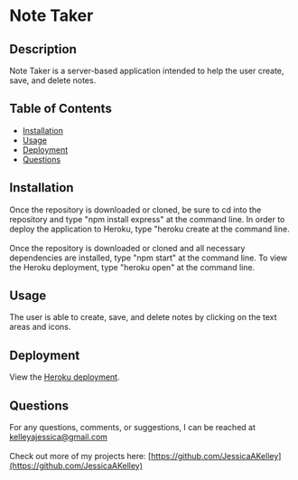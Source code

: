 # Note Taker

## Description
Note Taker is a server-based application intended to help the user create, save, and delete notes.

## Table of Contents
* [Installation](#installation)
* [Usage](#usage)
* [Deployment](#deployment)
* [Questions](#questions)

## Installation
Once the repository is downloaded or cloned, be sure to cd into the repository and type "npm install express" at the command line. In order to deploy the application to Heroku, type "heroku create <appname> at the command line.
<br>
<br>
Once the repository is downloaded or cloned and all necessary dependencies are installed, type "npm start" at the command line. To view the Heroku deployment, type "heroku open" at the command line.

## Usage
The user is able to create, save, and delete notes by clicking on the text areas and icons.

## Deployment
View the [Heroku deployment](https://infinite-journey-03121.herokuapp.com/).

## Questions
For any questions, comments, or suggestions, I can be reached at kelleyajessica@gmail.com
<br>
<br>
Check out more of my projects here: [https://github.com/JessicaAKelley](https://github.com/JessicaAKelley)